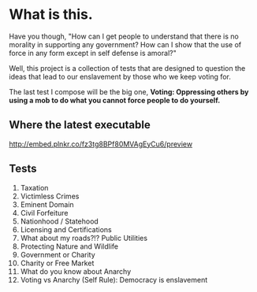 # What is this. #

Have you though, "How can I get people to understand that there is no morality in supporting any government? How can I show that the use of force in any form except in self defense is amoral?"

Well, this project is a collection of tests that are designed to question the ideas that lead to our enslavement by those who we keep voting for.

The last test I compose will be the big one, **Voting: Oppressing others by using a mob to do what you cannot force people to do yourself.**

## Where the latest executable ##
http://embed.plnkr.co/fz3tg8BPf80MVAgEyCu6/preview 

## Tests ##

1. Taxation
2. Victimless Crimes
3. Eminent Domain
4. Civil Forfeiture
5. Nationhood / Statehood
6. Licensing and Certifications
7. What about my roads?!? Public Utilities
8. Protecting Nature and Wildlife
9. Government or Charity
10. Charity or Free Market
11. What do you know about Anarchy
11. Voting vs Anarchy (Self Rule): Democracy is enslavement
